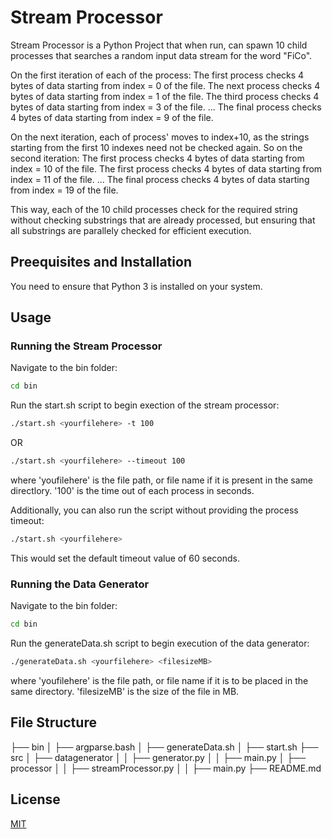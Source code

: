 # Stream Processor

Stream Processor is a Python Project that when run, can spawn 10 child processes that searches a random input data stream for the word \"FiCo".

On the first iteration of each of the process:
The first process checks 4 bytes of data starting from index = 0 of the file.
The next process checks 4 bytes of data starting from index = 1 of the file.
The third process checks 4 bytes of data starting from index = 3 of the file.
...
The final process checks 4 bytes of data starting from index = 9 of the file.

On the next iteration, each of process' moves to index+10, as the strings starting from the first 10 indexes need not be checked again. So on the second iteration:
The first process checks 4 bytes of data starting from index = 10 of the file.
The first process checks 4 bytes of data starting from index = 11 of the file.
...
The final process checks 4 bytes of data starting from index = 19 of the file.

This way, each of the 10 child processes check for the required string without checking substrings that are already processed, but ensuring that all substrings are parallely checked for efficient execution.


## Preequisites and Installation

You need to ensure that Python 3 is installed on your system.

## Usage

### Running the Stream Processor
Navigate to the bin folder:
```bash
cd bin
```
Run the start.sh script to begin exection of the stream processor:
```bash
./start.sh <yourfilehere> -t 100
```
OR
```bash
./start.sh <yourfilehere> --timeout 100
```
where 'youfilehere' is the file path, or file name if it is present in the same directlory. '100' is the time out of each process in seconds.

Additionally, you can also run the script without providing the process timeout:
```bash
./start.sh <yourfilehere>
```
This would set the default timeout value of 60 seconds.

### Running the Data Generator
Navigate to the bin folder:
```bash
cd bin
```
Run the generateData.sh script to begin execution of the data generator:
```bash
./generateData.sh <yourfilehere> <filesizeMB>
```
where 'youfilehere' is the file path, or file name if it is to be placed in the same directory. 'filesizeMB' is the size of the file in MB.


## File Structure

├── bin
│   ├── argparse.bash
│   ├── generateData.sh
│   ├── start.sh
├── src
│   ├── datagenerator
│   │   ├── generator.py
│   │   ├── main.py
│   ├── processor
│   │   ├── streamProcessor.py
│   │   ├── main.py
├── README.md


## License

[MIT](https://choosealicense.com/licenses/mit/)
